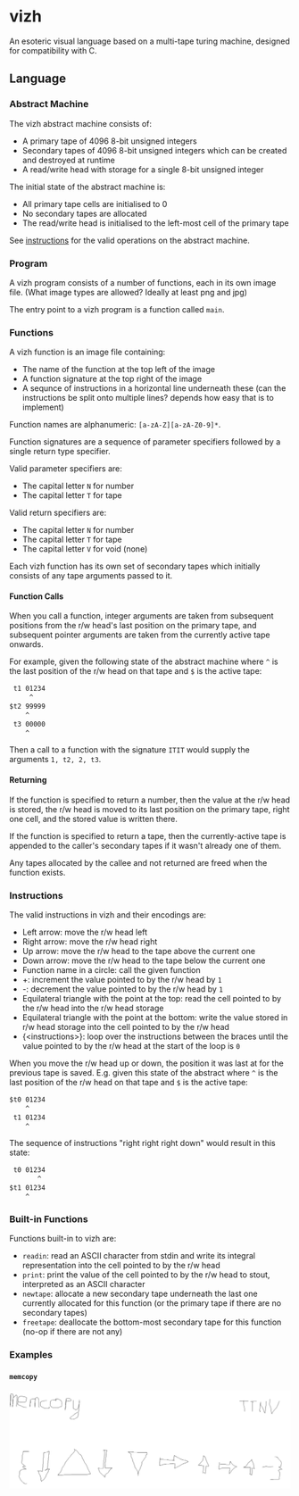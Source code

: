 # vizh

An esoteric visual language based on a multi-tape turing machine, designed for compatibility with C.

## Language

### Abstract Machine

The vizh abstract machine consists of:

- A primary tape of 4096 8-bit unsigned integers
- Secondary tapes of 4096 8-bit unsigned integers which can be created and destroyed at runtime
- A read/write head with storage for a single 8-bit unsigned integer

The initial state of the abstract machine is:

- All primary tape cells are initialised to 0
- No secondary tapes are allocated
- The read/write head is initialised to the left-most cell of the primary tape

See [instructions](#instructions) for the valid operations on the abstract machine.

### Program

A vizh program consists of a number of functions, each in its own image file. (What image types are allowed? Ideally at least png and jpg)

The entry point to a vizh program is a function called `main`.

### Functions

A vizh function is an image file containing:

- The name of the function at the top left of the image
- A function signature at the top right of the image
- A sequnce of instructions in a horizontal line underneath these (can the instructions be split onto multiple lines? depends how easy that is to implement)

Function names are alphanumeric: `[a-zA-Z][a-zA-Z0-9]*`.

Function signatures are a sequence of parameter specifiers followed by a single return type specifier.

Valid parameter specifiers are:

- The capital letter `N` for number
- The capital letter `T` for tape

Valid return specifiers are:

- The capital letter `N` for number
- The capital letter `T` for tape
- The capital letter `V` for void (none)

Each vizh function has its own set of secondary tapes which initially consists of any tape arguments passed to it.

#### Function Calls

When you call a function, integer arguments are taken from subsequent positions from the r/w head's last position on the primary tape, and subsequent pointer arguments are taken from the currently active tape onwards.

For example, given the following state of the abstract machine where `^` is the last position of the r/w head on that tape and `$` is the active tape:

```
 t1 01234
     ^
$t2 99999
    ^
 t3 00000
    ^
```

Then a call to a function with the signature `ITIT` would supply the arguments `1, t2, 2, t3`.

#### Returning

If the function is specified to return a number, then the value at the r/w head is stored, the r/w head is moved to its last position on the primary tape, right one cell, and the stored value is written there.

If the function is specified to return a tape, then the currently-active tape is appended to the caller's secondary tapes if it wasn't already one of them.

Any tapes allocated by the callee and not returned are freed when the function exists.

### Instructions

The valid instructions in vizh and their encodings are:

- Left arrow: move the r/w head left
- Right arrow: move the r/w head right
- Up arrow: move the r/w head to the tape above the current one
- Down arrow: move the r/w head to the tape below the current one
- Function name in a circle: call the given function
- +: increment the value pointed to by the r/w head by `1`
- -: decrement the value pointed to by the r/w head by `1`
- Equilateral triangle with the point at the top: read the cell pointed to by the r/w head into the r/w head storage
- Equilateral triangle with the point at the bottom: write the value stored in r/w head storage into the cell pointed to by the r/w head
- {&lt;instructions&gt;}: loop over the instructions between the braces until the value pointed to by the r/w head at the start of the loop is `0` 

When you move the r/w head up or down, the position it was last at for the previous tape is saved. E.g. given this state of the abstract where `^` is the last position of the r/w head on that tape and `$` is the active tape:

```
$t0 01234
    ^  
 t1 01234
    ^
```

The sequence of instructions "right right right down" would result in this state:

```
 t0 01234
       ^  
$t1 01234
    ^
```

### Built-in Functions

Functions built-in to vizh are:

- `readin`: read an ASCII character from stdin and write its integral representation into the cell pointed to by the r/w head
- `print`: print the value of the cell pointed to by the r/w head to stout, interpreted as an ASCII character
- `newtape`: allocate a new secondary tape underneath the last one currently allocated for this function (or the primary tape if there are no secondary tapes)
- `freetape`: deallocate the bottom-most secondary tape for this function (no-op if there are not any)

### Examples

#### `memcopy`

![Implementation of memcpy in vizh](samples/memcopy.png)
